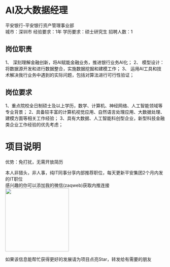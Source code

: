 # AI及大数据经理
平安银行-平安银行资产管理事业部  
城市：深圳市 经验要求：1年 学历要求：硕士研究生  招聘人数：1

## 岗位职责
1、	深刻理解金融创新，将AI赋能金融业务，推进银行业务AI化；
   2、	模型设计：将数据源开发和进行数据整合，实施数据挖掘和建模工作；
   3、	运用AI工具和技术解决我行业务中遇到的实际问题，包括对算法进行可行性验证；

## 岗位要求
1、重点院校全日制硕士及以上学历，数学、计算机、神经网络、人工智能领域等专业背景；
   2、具备较丰富的计算机视觉应用、自然语言处理应用、大数据处理、建模方面等相关工作经验；
   3、具有大数据、人工智能科创型企业，新型科技金融类企业工作经验的优先考虑；

# 项目说明

优势：免打扰，无需开放简历

本人非猎头，非人事，纯IT同事分享内部推荐职位，每天更新平安集团2个月内发的IT职位  
感兴趣的你可以添加我的微信(zaqweb)获取内推连接  
<img src="https://github.com/zaqweb/PA-IT-JOBS/blob/master/WechatICode.jpeg"  height="200" width="200">

如果该信息能帮忙获得更好的发展请为项目点亮Star，转发给有需要的朋友




